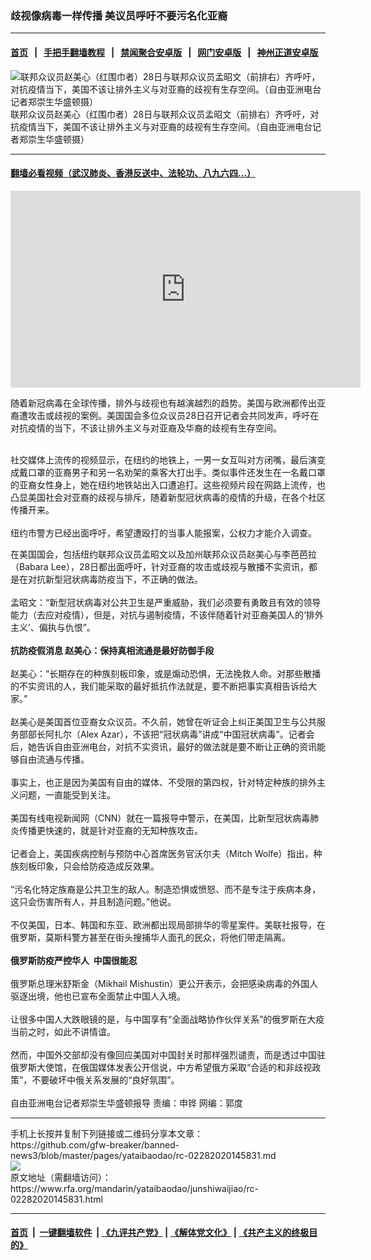 ### 歧视像病毒一样传播  美议员呼吁不要污名化亚裔
------------------------

#### [首页](https://github.com/gfw-breaker/banned-news3/blob/master/README.md) &nbsp;&nbsp;|&nbsp;&nbsp; [手把手翻墙教程](https://github.com/gfw-breaker/guides/wiki) &nbsp;&nbsp;|&nbsp;&nbsp; [禁闻聚合安卓版](https://github.com/gfw-breaker/bn-android) &nbsp;&nbsp;|&nbsp;&nbsp; [网门安卓版](https://github.com/oGate2/oGate) &nbsp;&nbsp;|&nbsp;&nbsp; [神州正道安卓版](https://github.com/SzzdOgate/update) 



<div id="headerimg">
 <img alt="联邦众议员赵美心（红围巾者）28日与联邦众议员孟昭文（前排右）齐呼吁，对抗疫情当下，美国不该让排外主义与对亚裔的歧视有生存空间。（自由亚洲电台记者郑崇生华盛顿摄）" src="https://www.rfa.org/mandarin/yataibaodao/junshiwaijiao/rc-02282020145831.html/111.jpg/@@images/bcde97dd-78d9-4738-b242-a6396ec8d016.jpeg" title="联邦众议员赵美心（红围巾者）28日与联邦众议员孟昭文（前排右）齐呼吁，对抗疫情当下，美国不该让排外主义与对亚裔的歧视有生存空间。（自由亚洲电台记者郑崇生华盛顿摄）"/>
 <div id="headerimgcontents">
  <div id="headerimgcaption">
   <span>
    联邦众议员赵美心（红围巾者）28日与联邦众议员孟昭文（前排右）齐呼吁，对抗疫情当下，美国不该让排外主义与对亚裔的歧视有生存空间。（自由亚洲电台记者郑崇生华盛顿摄）
   </span>
   <!-- zoomattribute -->
  </div>
  <!-- headerimgcaption -->
 </div>
 <!-- headerimagecontents -->
</div>

<hr/>


#### [翻墙必看视频（武汉肺炎、香港反送中、法轮功、八九六四...）](https://github.com/gfw-breaker/banned-news3/blob/master/pages/link3.md)

<div id="storytext">
 <div>
  <div class="slot_header">
  </div>
 </div>
 <div>
  <div class="slot_wrapper slot_second">
   <div class="viewlet noshadow">
    <iframe allow="accelerometer; autoplay; encrypted-media; gyroscope; picture-in-picture" allowfullscreen="" frameborder="0" height="315" src="https://www.youtube.com/embed/3yv2Dam5ftU" width="560">
    </iframe>
   </div>
  </div>
 </div>
 <p>
  随着新冠病毒在全球传播，排外与歧视也有越演越烈的趋势。美国与欧洲都传出亚裔遭攻击或歧视的案例。美国国会多位众议员28日召开记者会共同发声，呼吁在对抗疫情的当下，不该让排外主义与对亚裔及华裔的歧视有生存空间。
 </p>
 <p>
  <br/>
  社交媒体上流传的视频显示，在纽约的地铁上，一男一女互叫对方闭嘴，最后演变成戴口罩的亚裔男子和另一名劝架的乘客大打出手。类似事件还发生在一名戴口罩的亚裔女性身上，她在纽约地铁站出入口遭追打。这些视频片段在网路上流传，也凸显美国社会对亚裔的歧视与排斥，随着新型冠状病毒的疫情的升级，在各个社区传播开来。
  <br/>
  <br/>
  纽约市警方已经出面呼吁，希望遭殴打的当事人能报案，公权力才能介入调查。
 </p>
 <p>
  在美国国会，包括纽约联邦众议员孟昭文以及加州联邦众议员赵美心与李芭芭拉（Babara Lee），28日都出面呼吁，针对亚裔的攻击或歧视与散播不实资讯，都是在对抗新型冠状病毒防疫当下，不正确的做法。
  <br/>
  <br/>
  孟昭文：“新型冠状病毒对公共卫生是严重威胁，我们必须要有勇敢且有效的领导能力（去应对疫情），但是，对抗与遏制疫情，不该伴随着针对亚裔美国人的‘排外主义’、偏执与仇恨”。
  <br/>
  <br/>
  <b>
   抗防疫假消息 赵美心：保持真相流通是最好防御手段
  </b>
  <br/>
  <br/>
  赵美心：“长期存在的种族刻板印象，或是煽动恐惧，无法挽救人命。对那些散播的不实资讯的人，我们能采取的最好抵抗作法就是，要不断把事实真相告诉给大家。”
  <br/>
  <br/>
  赵美心是美国首位亚裔女众议员。不久前，她曾在听证会上纠正美国卫生与公共服务部部长阿扎尔（Alex Azar），不该把“冠状病毒”讲成“中国冠状病毒”。记者会后，她告诉自由亚洲电台，对抗不实资讯，最好的做法就是要不断让正确的资讯能够自由流通与传播。
  <br/>
  <br/>
  事实上，也正是因为美国有自由的媒体、不受限的第四权，针对特定种族的排外主义问题，一直能受到关注。
  <br/>
  <br/>
  美国有线电视新闻网（CNN）就在一篇报导中警示，在美国，比新型冠状病毒肺炎传播更快速的，就是针对亚裔的无知种族攻击。
  <br/>
  <br/>
  记者会上，美国疾病控制与预防中心首席医务官沃尔夫（Mitch Wolfe）指出，种族刻板印象，只会给防疫造成反效果。
  <br/>
  <br/>
  “污名化特定族裔是公共卫生的敌人。制造恐惧或愤怒、而不是专注于疾病本身，这只会伤害所有人，并且制造问题。”他说。
  <br/>
  <br/>
  不仅美国，日本、韩国和东亚、欧洲都出现局部排华的零星案件。美联社报导，在俄罗斯，莫斯科警方甚至在街头搜捕华人面孔的民众，将他们带走隔离。
  <br/>
  <br/>
  <b>
   俄罗斯防疫严控华人  中国很能忍
  </b>
  <br/>
  <br/>
  俄罗斯总理米舒斯金（Mikhail Mishustin）更公开表示，会把感染病毒的外国人驱逐出境，他也已宣布全面禁止中国人入境。
  <br/>
  <br/>
  让很多中国人大跌眼镜的是，与中国享有“全面战略协作伙伴关系”的俄罗斯在大疫当前之时，如此不讲情谊。
  <br/>
  <br/>
  然而，中国外交部却没有像回应美国对中国封关时那样强烈谴责，而是透过中国驻俄罗斯大使馆，在俄国媒体发表公开信说，中方希望俄方采取“合适的和非歧视政策”，不要破坏中俄关系发展的“良好氛围”。
  <br/>
  <br/>
  自由亚洲电台记者郑崇生华盛顿报导 责编：申铧 网编：郭度
 </p>
</div>

<hr/>
手机上长按并复制下列链接或二维码分享本文章：<br/>
https://github.com/gfw-breaker/banned-news3/blob/master/pages/yataibaodao/rc-02282020145831.md <br/>
<a href='https://github.com/gfw-breaker/banned-news3/blob/master/pages/yataibaodao/rc-02282020145831.md'><img src='https://github.com/gfw-breaker/banned-news3/blob/master/pages/yataibaodao/rc-02282020145831.md.png'/></a> <br/>
原文地址（需翻墙访问）：https://www.rfa.org/mandarin/yataibaodao/junshiwaijiao/rc-02282020145831.html


------------------------
#### [首页](https://github.com/gfw-breaker/banned-news3/blob/master/README.md) &nbsp;|&nbsp; [一键翻墙软件](https://github.com/gfw-breaker/nogfw/blob/master/README.md) &nbsp;| [《九评共产党》](https://github.com/gfw-breaker/9ping.md/blob/master/README.md#九评之一评共产党是什么) | [《解体党文化》](https://github.com/gfw-breaker/jtdwh.md/blob/master/README.md) | [《共产主义的终极目的》](https://github.com/gfw-breaker/gczydzjmd.md/blob/master/README.md)


<img src='http://gfw-breaker.win/banned-news3/pages/yataibaodao/rc-02282020145831.md' width='0px' height='0px'/>